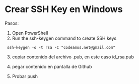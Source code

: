 # Crear SSH Key en Windows

Pasos:

1. Open PowerShell
2. Run the ssh-keygen command to create SSH keys


```
 ssh-keygen -o -t rsa -C "codeamos.net@gmail.com"
```

3. copiar contenido del archivo .pub, en este caso id_rsa.pub

4. pegar contenido en pantalla de Github

5. Probar push



